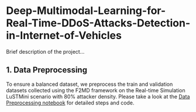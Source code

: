 # Deep-Multimodal-Learning-for-Real-Time-DDoS-Attacks-Detection-in-Internet-of-Vehicles
Brief description of the project...
## 1. Data Preprocessing
To ensure a balanced dataset, we preprocess the train and validation datasets collected using the F2MD framework on the Real-time Simulation LuSTMini scenario with 80% attacker density.
Please take a look at the [Data Preprocessing notebook](./DataPreprocessing.ipynb) for detailed steps and code.
